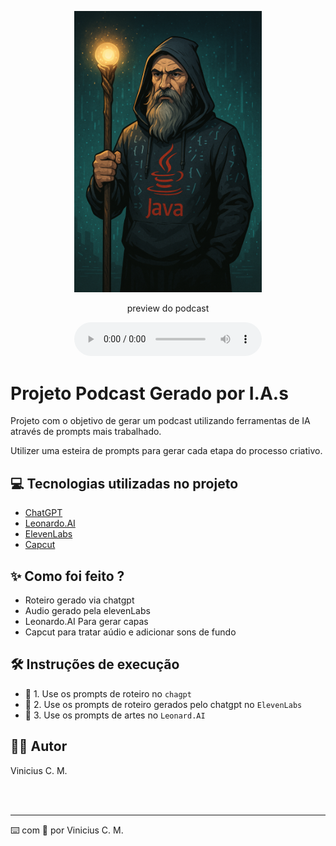 <p align="center">
<img 
    src="./assets/logo.png"
    width="300"
/>

<p align="center">
    preview do podcast
</p>

<div align="center">
    <audio src="output/Podcast.MP3" controls title="Podcast editado"></audio>
</div>

# Projeto Podcast Gerado por I.A.s

Projeto com o objetivo de gerar um podcast utilizando ferramentas de IA através de prompts mais trabalhado.

Utilizer uma esteira de prompts para gerar cada etapa do processo criativo.

## 💻 Tecnologias utilizadas no projeto

- [ChatGPT](https://chat.openai.com/) 
- [Leonardo.AI](https://app.leonardo.ai/)
- [ElevenLabs](https://beta.elevenlabs.io/)
- [Capcut](https://www.capcut.com/pt-br/)

## ✨ Como foi feito ?

- Roteiro gerado via chatgpt
- Audio gerado pela elevenLabs
- Leonardo.AI Para gerar capas
- Capcut para tratar aúdio e adicionar sons de fundo


## 🛠️ Instruções de execução

- 🤖 1. Use os prompts de roteiro no `chagpt`
- 🤖 2. Use os prompts de roteiro gerados pelo chatgpt no  `ElevenLabs`
- 🤖 3. Use os prompts de artes no `Leonard.AI`

## 👨‍💻 Autor

<p>
    <p>
        Vinicius C. M.<br>
    </p>
</p>
<br/>
<br/>

---

⌨️ com 💜 por Vinicius C. M.
